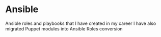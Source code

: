 # Ansible
Ansible roles and playbooks that I have created in my career
I have also migrated Puppet modules into Ansible Roles conversion
